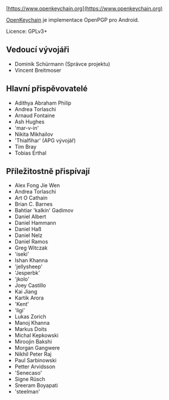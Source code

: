 [//]: # (Poznámka: Prosím, vložte každou větu na zvláštní řádek, Transifex vkládá každý řádek do vlastního překladového pole!)

[https://www.openkeychain.org](https://www.openkeychain.org)

[OpenKeychain](https://www.openkeychain.org) je implementace OpenPGP pro Android.

Licence: GPLv3+

[//]: # (NOTE: Alphabetic ordering)

## Vedoucí vývojáři
  * Dominik Schürmann (Správce projektu)
  * Vincent Breitmoser

## Hlavní přispěvovatelé
  * Adithya Abraham Philip
  * Andrea Torlaschi
  * Arnaud Fontaine
  * Ash Hughes
  * 'mar-v-in'
  * Nikita Mikhailov
  * 'Thialfihar' (APG vývojář)
  * Tim Bray
  * Tobias Erthal

## Příležitostně přispívají
  * Alex Fong Jie Wen
  * Andrea Torlaschi
  * Art O Cathain
  * Brian C. Barnes
  * Bahtiar 'kalkin' Gadimov
  * Daniel Albert
  * Daniel Hammann
  * Daniel Haß
  * Daniel Nelz
  * Daniel Ramos
  * Greg Witczak
  * 'iseki'
  * Ishan Khanna
  * 'jellysheep'
  * 'Jesperbk'
  * 'jkolo'
  * Joey Castillo
  * Kai Jiang
  * Kartik Arora
  * 'Kent'
  * 'ligi'
  * Lukas Zorich
  * Manoj Khanna
  * Markus Doits
  * Michal Kepkowski
  * Miroojin Bakshi
  * Morgan Gangwere
  * Nikhil Peter Raj
  * Paul Sarbinowski
  * Petter Arvidsson
  * 'Senecaso'
  * Signe Rüsch
  * Sreeram Boyapati
  * 'steelman'